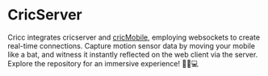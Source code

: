 # CricServer

Cricc integrates cricserver and [cricMobile](https://github.com/jayanth911/cricMobile), employing websockets to create real-time connections. Capture motion sensor data by moving your mobile like a bat, and witness it instantly reflected on the web client via the server. Explore the repository for an immersive experience! 🏏📱💻

